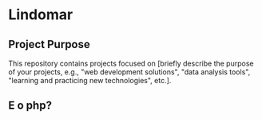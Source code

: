 # Lindomar

## Project Purpose
This repository contains projects focused on [briefly describe the purpose of your projects, e.g., "web development solutions", "data analysis tools", "learning and practicing new technologies", etc.].
## E o php?
